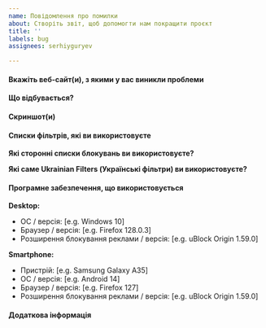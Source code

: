 ```yaml
---
name: Повідомлення про помилки
about: Створіть звіт, щоб допомогти нам покращити проєкт
title: ''
labels: bug
assignees: serhiyguryev

---
```


<!--

Перш, ніж створювати звіт:

1) Переконайтеся у відсутності проблем або конфліктів з іншими розширеннями веб-браузера.
2) Переконайтеся, що ви використовуєте лише одне розширення для блокування реклами (фільтрації контенту).
3) Вимкніть NoScript, Ghostery, Disconnect, HTTPS Everywhere, Privacy Badger, AntiBanner, VPN розширення і повторно протестуйте (перевірте) роботу веб-сайту, з яким виникли проблеми.
-->

#### Вкажіть веб-сайт(и), з якими у вас виникли проблеми

<!-- Вкажіть URL-адресу веб-сайту (ОБОВ'ЯЗКОВО) -->
<!-- Будь ласка, вставляйте URL-адресу сайту в кодовий тег (ОБОВ'ЯЗКОВО) -->
<!-- Попередьте, якщо мова йде про сайт з NSFW контентом -->

#### Що відбувається?

<!-- Опишіть проблеми, які виникають при відвідуванні сайту та вкажіть кроки відтворення цих проблем -->

#### Скриншот(и)

<!-- Скриншот(и) для візуального опису проблем -->
<!-- Розміщуйте посилання замість вбудованих зображень для скриншотів, що містять матеріали для дорослих -->

#### Списки фільтрів, які ви використовуєте

**Які сторонні списки блокувань ви використовуєте?**

<!-- наприклад, ABP filters, EasyList, EasyPrivacy, Fanboy's Annoyance List тощо
     вкажіть версію (за наявності) та (або) дату створення для цих списків блокувань -->

**Які саме Ukrainian Filters (Українські фільтри) ви використовуєте?**

<!-- наприклад, Ukrainian Ad Filter, Ukrainian Annoyance Filter, Ukrainian Privacy Filter, Ukrainian Security Filter
     вкажіть версію та дату створення для цих списків (ОБОВ'ЯЗКОВО) -->

#### Програмне забезпечення, що використовується

**Desktop:**

- ОС / версія: [e.g. Windows 10]
- Браузер / версія: [e.g. Firefox 128.0.3]
- Розширення блокування реклами / версія: [e.g. uBlock Origin 1.59.0]

**Smartphone:**

- Пристрій: [e.g. Samsung Galaxy A35]
- ОС / версія: [e.g. Android 14]
- Браузер / версія: [e.g. Firefox 127]
- Розширення блокування реклами / версія: [e.g. uBlock Origin 1.59.0]

#### Додаткова інформація

<!-- Додайте тут будь-що інше, що може бути корисним для оперативного усунення проблеми -->

